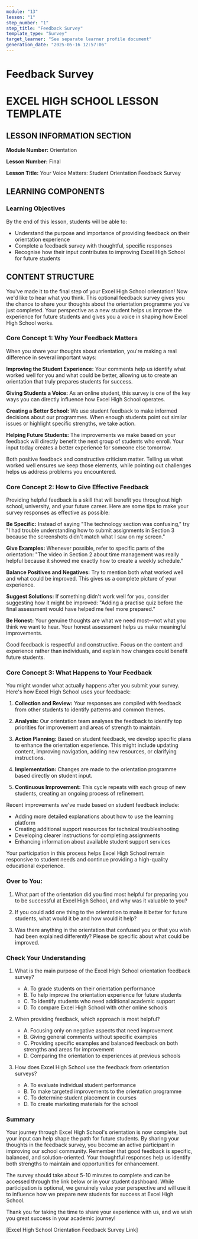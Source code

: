 ```yaml
---
module: "13"
lesson: "1"
step_number: "1"
step_title: "Feedback Survey"
template_type: "Survey"
target_learner: "See separate learner profile document"
generation_date: "2025-05-16 12:57:06"
---
```


# Feedback Survey

# EXCEL HIGH SCHOOL LESSON TEMPLATE

## LESSON INFORMATION SECTION

**Module Number:** Orientation

**Lesson Number:** Final

**Lesson Title:** Your Voice Matters: Student Orientation Feedback Survey

## LEARNING COMPONENTS

### Learning Objectives

By the end of this lesson, students will be able to:
- Understand the purpose and importance of providing feedback on their orientation experience
- Complete a feedback survey with thoughtful, specific responses
- Recognise how their input contributes to improving Excel High School for future students

## CONTENT STRUCTURE

You've made it to the final step of your Excel High School orientation! Now we'd like to hear what you think. This optional feedback survey gives you the chance to share your thoughts about the orientation programme you've just completed. Your perspective as a new student helps us improve the experience for future students and gives you a voice in shaping how Excel High School works.

### Core Concept 1: Why Your Feedback Matters

When you share your thoughts about orientation, you're making a real difference in several important ways:

**Improving the Student Experience:** Your comments help us identify what worked well for you and what could be better, allowing us to create an orientation that truly prepares students for success.

**Giving Students a Voice:** As an online student, this survey is one of the key ways you can directly influence how Excel High School operates.

**Creating a Better School:** We use student feedback to make informed decisions about our programmes. When enough students point out similar issues or highlight specific strengths, we take action.

**Helping Future Students:** The improvements we make based on your feedback will directly benefit the next group of students who enroll. Your input today creates a better experience for someone else tomorrow.

Both positive feedback and constructive criticism matter. Telling us what worked well ensures we keep those elements, while pointing out challenges helps us address problems you encountered.

### Core Concept 2: How to Give Effective Feedback

Providing helpful feedback is a skill that will benefit you throughout high school, university, and your future career. Here are some tips to make your survey responses as effective as possible:

**Be Specific:** Instead of saying "The technology section was confusing," try "I had trouble understanding how to submit assignments in Section 3 because the screenshots didn't match what I saw on my screen."

**Give Examples:** Whenever possible, refer to specific parts of the orientation: "The video in Section 2 about time management was really helpful because it showed me exactly how to create a weekly schedule."

**Balance Positives and Negatives:** Try to mention both what worked well and what could be improved. This gives us a complete picture of your experience.

**Suggest Solutions:** If something didn't work well for you, consider suggesting how it might be improved: "Adding a practise quiz before the final assessment would have helped me feel more prepared."

**Be Honest:** Your genuine thoughts are what we need most—not what you think we want to hear. Your honest assessment helps us make meaningful improvements.

Good feedback is respectful and constructive. Focus on the content and experience rather than individuals, and explain how changes could benefit future students.

### Core Concept 3: What Happens to Your Feedback

You might wonder what actually happens after you submit your survey. Here's how Excel High School uses your feedback:

1. **Collection and Review:** Your responses are compiled with feedback from other students to identify patterns and common themes.

2. **Analysis:** Our orientation team analyses the feedback to identify top priorities for improvement and areas of strength to maintain.

3. **Action Planning:** Based on student feedback, we develop specific plans to enhance the orientation experience. This might include updating content, improving navigation, adding new resources, or clarifying instructions.

4. **Implementation:** Changes are made to the orientation programme based directly on student input.

5. **Continuous Improvement:** This cycle repeats with each group of new students, creating an ongoing process of refinement.

Recent improvements we've made based on student feedback include:
- Adding more detailed explanations about how to use the learning platform
- Creating additional support resources for technical troubleshooting
- Developing clearer instructions for completing assignments
- Enhancing information about available student support services

Your participation in this process helps Excel High School remain responsive to student needs and continue providing a high-quality educational experience.

### Over to You:

1. What part of the orientation did you find most helpful for preparing you to be successful at Excel High School, and why was it valuable to you?

2. If you could add one thing to the orientation to make it better for future students, what would it be and how would it help?

3. Was there anything in the orientation that confused you or that you wish had been explained differently? Please be specific about what could be improved.

### Check Your Understanding

1. What is the main purpose of the Excel High School orientation feedback survey?
   - A. To grade students on their orientation performance
   - B. To help improve the orientation experience for future students
   - C. To identify students who need additional academic support
   - D. To compare Excel High School with other online schools

2. When providing feedback, which approach is most helpful?
   - A. Focusing only on negative aspects that need improvement
   - B. Giving general comments without specific examples
   - C. Providing specific examples and balanced feedback on both strengths and areas for improvement
   - D. Comparing the orientation to experiences at previous schools

3. How does Excel High School use the feedback from orientation surveys?
   - A. To evaluate individual student performance
   - B. To make targeted improvements to the orientation programme
   - C. To determine student placement in courses
   - D. To create marketing materials for the school

### Summary

Your journey through Excel High School's orientation is now complete, but your input can help shape the path for future students. By sharing your thoughts in the feedback survey, you become an active participant in improving our school community. Remember that good feedback is specific, balanced, and solution-oriented. Your thoughtful responses help us identify both strengths to maintain and opportunities for enhancement.

The survey should take about 5-10 minutes to complete and can be accessed through the link below or in your student dashboard. While participation is optional, we genuinely value your perspective and will use it to influence how we prepare new students for success at Excel High School.

Thank you for taking the time to share your experience with us, and we wish you great success in your academic journey!

[Excel High School Orientation Feedback Survey Link]